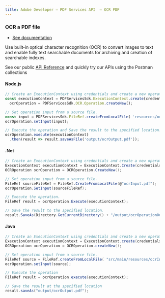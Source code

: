 ```yaml
---
title: Adobe Developer — PDF Services API  — OCR PDF
---
```


<TextBlock slots="heading, buttons, text, text1" theme="dark" className="bgBlue link"/>

### OCR a PDF file

- [See documentation](/document-services/docs/overview/pdf-services-api/)

Use built-in optical character recognition (OCR) to convert images to text and enable fully text searchable documents for archiving and creation of searchable indexes.

See our public [API Reference](https://documentcloud.adobe.com/document-services/index.html#post-ocr) and quickly try our APIs using the Postman collections


<CodeBlock slots="heading, code" repeat="3" languages="js,.net,java" />

#### Node.js

```js
// Create an ExecutionContext using credentials and create a new operation instance.
const executionContext = PDFServicesSdk.ExecutionContext.create(credentials),
  ocrOperation = PDFServicesSdk.OCR.Operation.createNew();

// Set operation input from a source file.
const input = PDFServicesSdk.FileRef.createFromLocalFile( 'resources/ocrInput.pdf', PDFServicesSdk.OCR.SupportedMediaTypes.pdf );
ocrOperation.setInput(input);

// Execute the operation and Save the result to the specified location.
ocrOperation.execute(executionContext)
  .then(result => result.saveAsFile('output/ocrOutput.pdf'));
```

#### .Net

```c#
// Create an ExecutionContext using credentials and create a new operation instance.
ExecutionContext executionContext = ExecutionContext.Create(credentials);
OCROperation ocrOperation = OCROperation.CreateNew();

// Set operation input from a source file.
FileRef sourceFileRef = FileRef.CreateFromLocalFile(@"ocrInput.pdf");
ocrOperation.SetInput(sourceFileRef);

// Execute the operation.
FileRef result = ocrOperation.Execute(executionContext);

// Save the result to the specified location.
result.SaveAs(Directory.GetCurrentDirectory() + "/output/ocrOperationOutput.pdf");
```

#### Java

```java
// Create an ExecutionContext using credentials and create a new operation instance.
ExecutionContext executionContext = ExecutionContext.create(credentials);
OCROperation ocrOperation = OCROperation.createNew();

// Set operation input from a source file.
FileRef source = FileRef.createFromLocalFile( "src/main/resources/ocrInput.pdf" );
ocrOperation.setInput(source);

// Execute the operation
FileRef result = ocrOperation.execute(executionContext);

// Save the result at the specified location
result.saveAs("output/ocrOutput.pdf");
```
